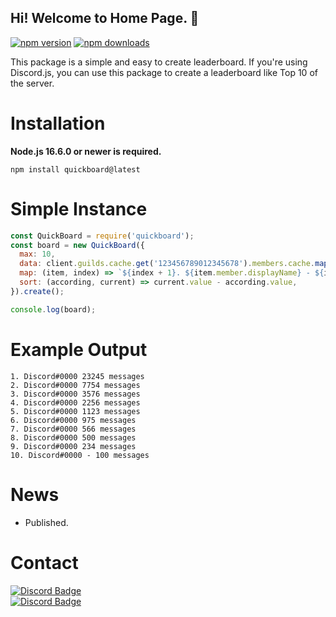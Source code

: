 ## Hi! Welcome to Home Page. 👋
<div align="left">
  <p>
    <a href="https://www.npmjs.com/package/quickboard"><img src="https://img.shields.io/npm/v/quickboard.svg?maxAge=3600" alt="npm version" /></a>
    <a href="https://www.npmjs.com/package/quickboard"><img src="https://img.shields.io/npm/dt/quickboard.svg?maxAge=3600" alt="npm downloads" /></a>
  </p>
This package is a simple and easy to create leaderboard. If you're using Discord.js, you can use this package to create a leaderboard like Top 10 of the server.

# Installation

**Node.js 16.6.0 or newer is required.**

```sh-session
npm install quickboard@latest
```

# Simple Instance
```js
const QuickBoard = require('quickboard');
const board = new QuickBoard({
  max: 10,
  data: client.guilds.cache.get('123456789012345678').members.cache.map(member => ({ value: database.fetch(`message-count.${member.user.id}`), member })), // client = discord.js client, database = quick.db
  map: (item, index) => `${index + 1}. ${item.member.displayName} - ${item.value} messages`,
  sort: (according, current) => current.value - according.value,
}).create();

console.log(board);
```
# Example Output
```string
1. Discord#0000 23245 messages
2. Discord#0000 7754 messages
3. Discord#0000 3576 messages
4. Discord#0000 2256 messages
5. Discord#0000 1123 messages
6. Discord#0000 975 messages
7. Discord#0000 566 messages
8. Discord#0000 500 messages
9. Discord#0000 234 messages
10. Discord#0000 - 100 messages
```

# News
- Published.

# Contact
[![Discord Badge](https://img.shields.io/badge/can-white?style=social&logo=Discord)](https://discord.com/users/613700645173592086)<br>[![Discord Badge](https://img.shields.io/badge/thiskyhan-white?style=social&logo=Instagram)](https://instagram.com/thiskyhan)
